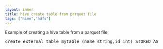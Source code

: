 ```yaml
---
layout: inner
title: hive create table from parquet file
tags: ["hive","hdfs"]
---
```

Example of creating a hive table from a parquet file:
<pre>
create external table mytable (name string,id int) STORED AS PARQUET LOCATION '/user/me/file.parquet'
</pre>
